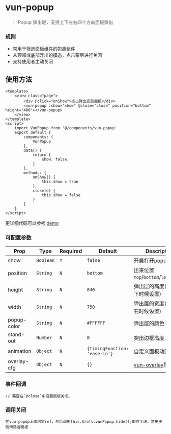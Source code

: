 # vun-popup 

 > Popup 弹出层，支持上下左右四个方向面板弹出
 
### 规则
- 常用于筛选面板组件的包裹组件
- 从顶部或底部浮出的模态，点击蒙层进行关闭
- 支持使用者主动关闭


## 使用方法

```vue
<template>
	<view class="page">
		<div @click="onShow">点击弹出底部面板</div>
		<vun-popup :show="show" @close="close" position="bottom" height="400"></vun-popup>
	</view>
</template>
<script>
	import VunPopup from '@/components/vun-popup'
	export default {
		components: {
			VunPopup
		},
		data() {
			return {
				show: false,
			}
		},
		methods: {
			onShow() {
				this.show = true
			},
			close(e) {
				this.show = false
			}
		}
	}
</script>
```

更详细代码可以参考 [demo]()

### 可配置参数

| Prop | Type | Required | Default | Description |
|-------------|------------|--------|-----|-----|
| show | `Boolean` |`Y`|`false` | 开启打开popup  |
| position | `String` | `N`|`bottom` | 出来位置`top`/`bottom`/`left`/`right`|
| height | `String` |`N`| `840` | 弹出层的高度(向上向下时候设置)  |
| width | `String` |`N`| `750` | 弹出层的宽度(向左向右时候设置)  |
| popup-color | `String` |`N`| `#FFFFFF` | 弹出层的颜色 |
| stand-out | `Number` |`N`| `0` | 突出边框高度 |
| animation | `Object` |`N`| `{timingFunction: 'ease-in'}` | 自定义面板动画 |
| overlay-cfg | `Object` |`N`| `{}` | [vun-overlay]()配置参数|

### 事件回调

```
// 需要在`@close`中设置面板关闭。
```

### 调用关闭

```
在vun-popup上面绑定ref，然后调用this.$refs.vunPopup.hide();即可关闭，常用于侧滑筛选面板
```

